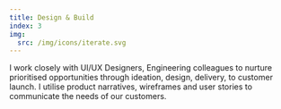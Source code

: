 ```yaml
---
title: Design & Build
index: 3
img:
  src: /img/icons/iterate.svg
---
```

I work closely with UI/UX Designers, Engineering colleagues to nurture prioritised opportunities through ideation, design, delivery, to customer launch. I utilise product narratives, wireframes and user stories to communicate the needs of our customers.

